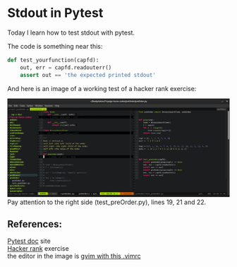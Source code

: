 # Stdout in Pytest   
Today I learn how to test stdout with pytest.  

The code is something near this:
```python   
def test_yourfunction(capfd):   
    out, err = capfd.readouterr()   
    assert out == 'the expected printed stdout'
``` 

And here is an image of a working test of a hacker rank exercise:   

![gvim print](stdout_pytest.png)    
Pay attention to the right side (test_preOrder.py), lines 19, 21 and 22.

## References:   
[Pytest doc](https://pytest.org/en/latest/reference/reference.html?highlight=capfd#capfd) site   
[Hacker rank](https://www.hackerrank.com/interview/preparation-kits/one-week-preparation-kit/one-week-day-seven/challenges) exercise   
the editor in the image is [gvim with this .vimrc](https://github.com/Craftermath/vimrc/blob/master/.vimrc)